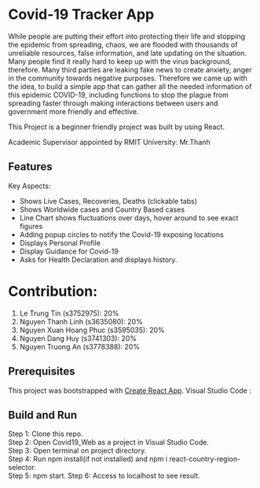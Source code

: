 # Covid-19 Tracker App

While people are putting their effort into protecting their life and stopping the epidemic from spreading, chaos, we are flooded with thousands of unreliable resources, false information, and late updating on the situation. Many people find it really hard to keep up with the virus background, therefore. Many third parties are leaking fake news to create anxiety, anger in the community towards negative purposes. Therefore we came up with the idea, to build a simple app that can gather all the needed information of this epidemic COVID-19, including functions to stop the plague from spreading faster through making interactions between users and government more friendly and effective.

This Project is a beginner friendly project was built by using React.

Academic Supervisor appointed by RMIT University: Mr.Thanh

## Features
Key Aspects:

- Shows Live Cases, Recoveries, Deaths (clickable tabs)
- Shows Worldwide cases and Country Based cases
- Line Chart shows fluctuations over days, hover around to see exact figures
- Adding popup circles to notify the Covid-19 exposing locations
- Displays Personal Profile
- Display Guidance for Covid-19
- Asks for Health Declaration and displays history.


# Contribution:
1. Le Trung Tin (s3752975): 20%
2. Nguyen Thanh Linh (s3635080): 20%
3. Nguyen Xuan Hoang Phuc (s3595035): 20%
4. Nguyen Dang Huy (s3741303): 20%
5. Nguyen Truong An (s3778388): 20%

## Prerequisites

This project was bootstrapped with [Create React App](https://github.com/facebook/create-react-app).
Visual Studio Code : 

## Build and Run

Step 1: Clone this repo.  
Step 2: Open Covid19_Web as a project in Visual Studio Code.  
Step 3: Open terminal on project directory.  
Step 4: Run npm install(if not installed) and npm i react-country-region-selector.  
Step 5: npm start.
Step 6: Access to localhost to see result.
